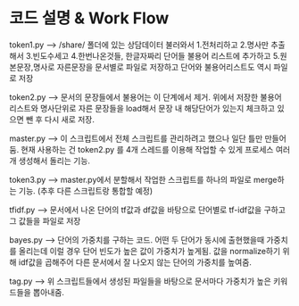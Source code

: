 # 코드 설명 & Work Flow

token1.py --> /share/ 폴더에 있는 상담데이터 불러와서 1.전처리하고 2.명사만 추출해서 3.빈도수세고 4.한번나온것들, 한글자짜리 단어들 불용어 리스트에 추가하고 5.원본문장,명사로 자른문장을 문서별로 파일로 저장하고 단어와 불용어리스트도 역시 파일로 저장

token2.py --> 문서의 문장들에서 불용어는 이 단계에서 제거. 위에서 저장한 불용어 리스트와 명사단위로 자른 문장들을 load해서 문장 내 해당단어가 있는지 체크하고 있으면 뺀 후 다시 새로 저장.

master.py --> 이 스크립트에서 전체 스크립트를 관리하려고 했으나 일단 틀만 만들어둠. 현재 사용하는 건 token2.py 를 4개 스레드를 이용해 작업할 수 있게 프로세스 여러개 생성해서 돌리는 기능. 

token3.py --> master.py에서 분할해서 작업한 스크립트를 하나의 파일로 merge하는 기능. (추후 다른 스크립트랑 통합할 예정)

tfidf.py --> 문서에서 나온 단어의 tf값과 df값을 바탕으로 단어별로 tf-idf값을 구하고 그 값들을 파일로 저장

bayes.py --> 단어의 가중치를 구하는 코드. 어떤 두 단어가 동시에 출현했을때 가중치를 올리는데 이럴 경우 단어 빈도가 높은 값이 가중치가 높게됨. 값을 normalize하기 위해 idf값을 곱해주어 다른 문서에서 잘 나오지 않는 단어의 가중치를 높여줌.

tag.py --> 위 스크립트들에서 생성된 파일들을 바탕으로 문서마다 가중치가 높은 키워드들을 뽑아내줌.
